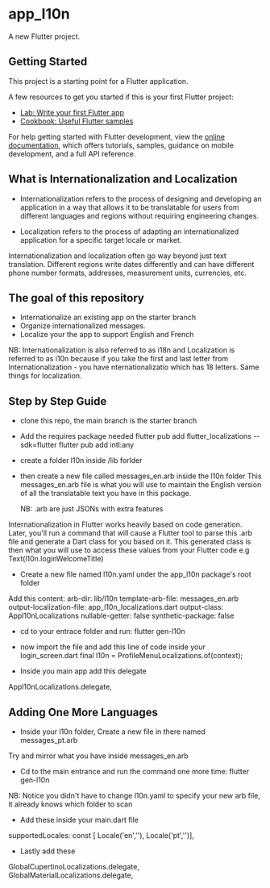 # app_l10n

A new Flutter project.

## Getting Started

This project is a starting point for a Flutter application.

A few resources to get you started if this is your first Flutter project:

- [Lab: Write your first Flutter app](https://docs.flutter.dev/get-started/codelab)
- [Cookbook: Useful Flutter samples](https://docs.flutter.dev/cookbook)

For help getting started with Flutter development, view the
[online documentation](https://docs.flutter.dev/), which offers tutorials,
samples, guidance on mobile development, and a full API reference.

## What is Internationalization and Localization

- Internationalization refers to the process of designing and developing an application in a way that allows it to be translatable for users from different languages and regions without requiring engineering changes.

- Localization refers to the process of adapting an internationalized application for a specific target locale or market.

Internationalization and localization often go way beyond just text translation. Different regions write dates differently and can have different phone number formats, addresses, measurement units, currencies, etc.

## The goal of this repository

- Internationalize an existing app on the starter branch
- Organize internationalized messages.
- Localize your the app to support English and French

NB: Internationalization is also referred to as i18n and Localization is referred to as i10n because if you take the first and last letter from Internationalization - you have nternationalizatio which has 18 letters. Same things for localization.

## Step by Step Guide

- clone this repo, the main branch is the starter branch
- Add the requires package needed
  flutter pub add flutter_localizations --sdk=flutter
  flutter pub add intl:any
- create a folder l10n inside /lib forlder
- then create a new file called messages_en.arb inside the l10n folder
  This messages_en.arb file is what you will use to maintain the English version of all the translatable text you have in this package.

  NB: .arb are just JSONs with extra features

Internationalization in Flutter works heavily based on code generation. Later, you'll run a command that will cause a Flutter tool to parse this .arb file and generate a Dart class for you based on it. This generated class is then what you will use to access these values from your Flutter code e.g Text(l10n.loginWelcomeTitle)

- Create a new file named l10n.yaml under the app_l10n package's root folder

Add this content:
arb-dir: lib/l10n
template-arb-file: messages_en.arb output-localization-file: app_l10n_localizations.dart output-class: Appl10nLocalizations
nullable-getter: false
synthetic-package: false

- cd to your entrace folder and run: flutter gen-l10n

- now import the file and add this line of code inside your login_screen.dart
  final l10n = ProfileMenuLocalizations.of(context);

- Inside you main app add this delegate

Appl10nLocalizations.delegate,

## Adding One More Languages

- Inside your l10n folder, Create a new file in there named messages_pt.arb

Try and mirror what you have inside messages_en.arb

- Cd to the main entrance and run the command one more time: flutter gen-l10n

NB: Notice you didn't have to change l10n.yaml to specify your new arb file, it already knows which folder to scan

- Add these inside your main.dart file

supportedLocales: const [
Locale('en',''),
Locale('pt','')],

- Lastly add these

GlobalCupertinoLocalizations.delegate, GlobalMaterialLocalizations.delegate,
